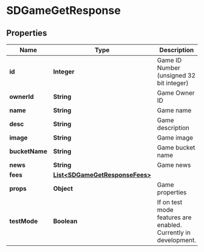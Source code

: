 # SDGameGetResponse

## Properties
Name | Type | Description | Notes
------------ | ------------- | ------------- | -------------
**id** | **Integer** | Game ID Number (unsigned 32 bit integer) | 
**ownerId** | **String** | Game Owner ID | 
**name** | **String** | Game name | 
**desc** | **String** | Game description | 
**image** | **String** | Game image | 
**bucketName** | **String** | Game bucket name | 
**news** | **String** | Game news |  [optional]
**fees** | [**List&lt;SDGameGetResponseFees&gt;**](SDGameGetResponseFees.md) |  |  [optional]
**props** | **Object** | Game properties |  [optional]
**testMode** | **Boolean** | If on test mode features are enabled. Currently in development. |  [optional]
